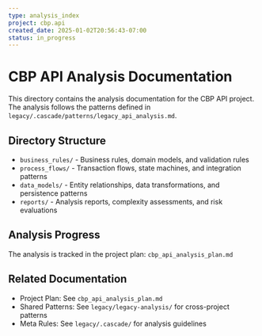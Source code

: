 ```yaml
---
type: analysis_index
project: cbp.api
created_date: 2025-01-02T20:56:43-07:00
status: in_progress
---
```


# CBP API Analysis Documentation

This directory contains the analysis documentation for the CBP API project. The analysis follows the patterns defined in `legacy/.cascade/patterns/legacy_api_analysis.md`.

## Directory Structure

- `business_rules/` - Business rules, domain models, and validation rules
- `process_flows/` - Transaction flows, state machines, and integration patterns
- `data_models/` - Entity relationships, data transformations, and persistence patterns
- `reports/` - Analysis reports, complexity assessments, and risk evaluations

## Analysis Progress

The analysis is tracked in the project plan: `cbp_api_analysis_plan.md`

## Related Documentation

- Project Plan: See `cbp_api_analysis_plan.md`
- Shared Patterns: See `legacy/legacy-analysis/` for cross-project patterns
- Meta Rules: See `legacy/.cascade/` for analysis guidelines
